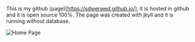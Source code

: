 This is my github (page)[https://sdwerwed.github.io/], it is hosted in github and it is open source 100%. The page was created with jkyll and it is running without database.

![Home Page]({{site.baseurl}}/assets/img/home-page.jpg "Home Page")
